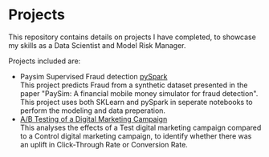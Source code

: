 # Projects
This repository contains details on projects I have completed, to showcase my skills as a Data Scientist and Model Risk Manager.

Projects included are:
* Paysim Supervised Fraud detection  [pySpark](https://github.com/tewed/projects/blob/3ece70eb0e2acaddb50900c284b0b911433b5ca8/Paysim_Fraud/Paysim_Fraud_Detection_Spark.ipynb)  
  This project predicts Fraud from a synthetic dataset presented in the paper "PaySim: A financial mobile money simulator for fraud detection".
  This project uses both SKLearn and pySpark in seperate notebooks to perform the modeling and data preperation.
* [A/B Testing of a Digital Marketing Campaign](https://github.com/tewed/projects/tree/a100c42ae674446c518d090399c3015ebfdd00c1/AB%20Testing%20Digital%20Marketing%20)  
  This analyses the effects of a Test digital marketing campaign compared to a Control digital marketing campaign, to identify whether there was an uplift in Click-Through Rate or Conversion Rate.

